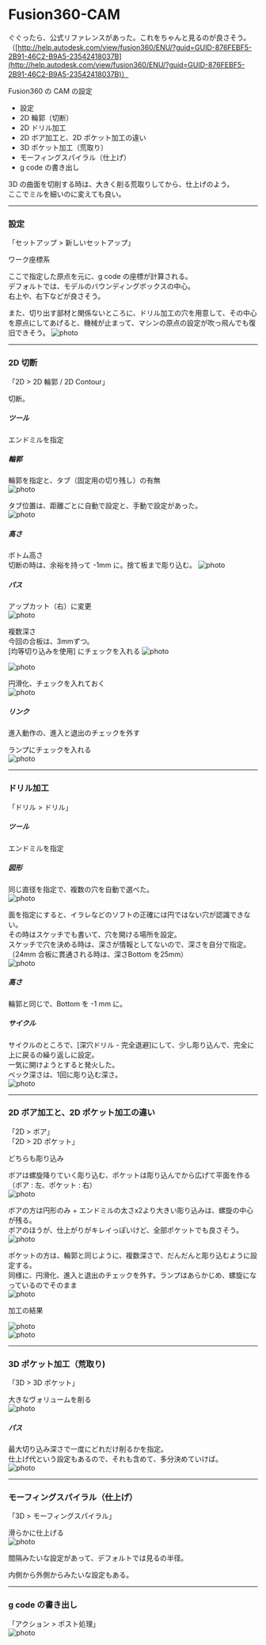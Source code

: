 # Fusion360-CAM  



ぐぐったら、公式リファレンスがあった。これをちゃんと見るのが良さそう。    
（[http://help.autodesk.com/view/fusion360/ENU/?guid=GUID-876FEBF5-2B91-46C2-B9A5-23542418037B](http://help.autodesk.com/view/fusion360/ENU/?guid=GUID-876FEBF5-2B91-46C2-B9A5-23542418037B)）

Fusion360 の CAM の設定  
- 設定  
- 2D 輪郭（切断）  
- 2D ドリル加工  
- 2D ボア加工と、2D ポケット加工の違い  
- 3D ポケット加工（荒取り）  
- モーフィングスパイラル（仕上げ）  
- g code の書き出し  


3D の曲面を切削する時は、大きく削る荒取りしてから、仕上げのよう。  
ここでミルを細いのに変えても良い。


---

### 設定  

「セットアップ > 新しいセットアップ」  

ワーク座標系  

ここで指定した原点を元に、g code の座標が計算される。  
デフォルトでは、モデルのバウンディングボックスの中心。  
右上や、右下などが良さそう。  

また、切り出す部材と関係ないところに、ドリル加工の穴を用意して、その中心を原点にしてあげると、機械が止まって、マシンの原点の設定が吹っ飛んでも復旧できそう。
![photo](photo/setup.png)

---  

### 2D 切断

「2D > 2D 輪郭 / 2D Contour」  

切断。  

##### ツール  

エンドミルを指定  


##### 輪郭  

輪郭を指定と、タブ（固定用の切り残し）の有無  
![photo](photo/contour-1.png)

タブ位置は、距離ごとに自動で設定と、手動で設定があった。  
![photo](photo/tab.png)


##### 高さ  

ボトム高さ  
切断の時は、余裕を持って -1mm に。捨て板まで彫り込む。
![photo](photo/contour-2.png)


##### パス  

アップカット（右）に変更  
![photo](photo/right.png)  


複数深さ  
今回の合板は、3mmずつ。  
[均等切り込みを使用] にチェックを入れる
![photo](photo/multipleDepths-2.png)  

![photo](photo/multipleDepths-1.png)  

円滑化、チェックを入れておく  
![photo](photo/smooth.png)  


##### リンク  

進入動作の、進入と退出のチェックを外す  

ランプにチェックを入れる  
![photo](photo/ramp.png)  



---  

### ドリル加工  

「ドリル > ドリル」  


##### ツール  

エンドミルを指定  


##### 図形  

同じ直径を指定で、複数の穴を自動で選べた。  
![photo](photo/drilling-3.png)  

面を指定にすると、イラレなどのソフトの正確には円ではない穴が認識できない。  
その時はスケッチでも書いて、穴を開ける場所を設定。  
スケッチで穴を決める時は、深さが情報としてないので、深さを自分で指定。（24mm 合板に貫通される時は、深さBottom を25mm）  
![photo](photo/drilling-2.png)


##### 高さ  

輪郭と同じで、Bottom を -1 mm に。


##### サイクル  

サイクルのところで、[深穴ドリル - 完全退避]にして、少し彫り込んで、完全に上に戻るの繰り返しに設定。  
一気に開けようとすると発火した。  
ベック深さは、1回に彫り込む深さ。  
![photo](photo/drilling-1.png)  



---  

### 2D ボア加工と、2D ポケット加工の違い  

「2D > ボア」  
「2D > 2D ポケット」  

どちらも彫り込み  

ボアは螺旋降りていく彫り込む、ポケットは彫り込んでから広げて平面を作る
（ボア : 左、ポケット : 右）  
![photo](photo/bore-pocket-1.png)  

ボアの方は円形のみ + エンドミルの太さx2より大きい彫り込みは、螺旋の中心が残る。  
ボアのほうが、仕上がりがキレイっぽいけど、全部ポケットでも良さそう。  
![photo](photo/bore-pocket-2.png)  


ポケットの方は、輪郭と同じように、複数深さで、だんだんと彫り込むように設定する。  
同様に、円滑化、進入と退出のチェックを外す。ランプはあらかじめ、螺旋になっているのでそのまま  
![photo](photo/pocket-1.png)



加工の結果  

![photo](photo/bore.jpg)  
![photo](photo/pocket.jpg)  

---  

### 3D ポケット加工（荒取り)  

「3D > 3D ポケット」  

大きなヴォリュームを削る  
![photo](photo/3D-Pocket-1.png)  

##### パス  

最大切り込み深さで一度にどれだけ削るかを指定。  
仕上げ代という設定もあるので、それも含めて、多分決めていけば。  
![photo](photo/3D-Pocket-2.png)


---  


### モーフィングスパイラル（仕上げ）  

「3D > モーフィングスパイラル」  

滑らかに仕上げる  
![photo](photo/MorphedSpiral-1.png)  

間隔みたいな設定があって、デフォルトでは見るの半径。  

内側から外側からみたいな設定もある。  



---  

### g code の書き出し  

「アクション > ポスト処理」  
![photo](photo/post-process.png)

